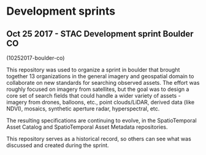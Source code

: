 # Development sprints

## Oct 25 2017 - STAC Development sprint Boulder CO

(10252017-boulder-co)

This repository was used to organize a sprint in boulder that brought together 13 organizations in the general imagery and geospatial domain to collaborate on new standards for searching observed assets. The effort was roughly focused on imagery from satellites, but the goal was to design a core set of search fields that could handle a wider variety of assets - imagery from drones, balloons, etc., point clouds/LiDAR, derived data (like NDVI), mosaics, synthetic aperture radar, hyperspectral, etc.

The resulting specifications are continuing to evolve, in the SpatioTemporal Asset Catalog and SpatioTemporal Asset Metadata repositories.

This repository serves as a historical record, so others can see what was discussed and created during the sprint.
